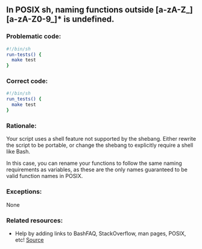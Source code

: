 ## In POSIX sh, naming functions outside [a-zA-Z_][a-zA-Z0-9_]* is undefined.

### Problematic code:

```sh
#!/bin/sh
run-tests() {
  make test
}
```

### Correct code:

```sh
#!/bin/sh
run_tests() {
  make test
}
```

### Rationale:

Your script uses a shell feature not supported by the shebang. Either rewrite the script to be portable, or change the shebang to explicitly require a shell like Bash.

In this case, you can rename your functions to follow the same naming requirements as variables, as these are the only names guaranteed to be valid function names in POSIX.

### Exceptions:

None

### Related resources:

* Help by adding links to BashFAQ, StackOverflow, man pages, POSIX, etc!
[Source](https://github.com/koalaman/shellcheck/wiki/SC3033)


